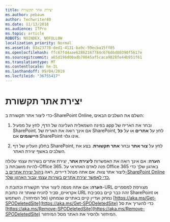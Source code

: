 ```yaml
---
title: יצירת אתר תקשורת
ms.author: pebaum
author: Techwriter40
ms.date: 11/13/2018
ms.audience: ITPro
ms.topic: article
ROBOTS: NOINDEX, NOFOLLOW
localization_priority: Normal
ms.assetid: 03a23778-ded1-4131-ba9c-59ecba15ff05
ms.openlocfilehash: ffc67fd4aae62862167784c676d6d80390f5617e
ms.sourcegitcommit: a65d196d00adb70045af5caca9828fe44b951f61
ms.translationtype: MT
ms.contentlocale: he-IL
ms.lasthandoff: 09/04/2019
ms.locfileid: "36755417"
---
```

# <a name="create-a-communication-site"></a>יצירת אתר תקשורת

כדי ליצור אתר תקשורת ב-SharePoint Online, השלם את השלבים הבאים: 
  
1. בפינה השמאלית העליונה של הדף, לחץ על מפעיל app ובחר את האריח של SharePoint. אם אינך רואה את האריח של SharePoint, לחץ על **אתרים** או על **כל היישומים** אם SharePoint אינו גלוי. 
    
2. בחלק העליון של דף SharePoint, לחץ על **צור אתר** ובחר **אתר תקשורת**. בצע את השלבים באשף יצירת האתר. 
    
 **הערה**: אם אינך רואה את האפשרות **ליצירת אתר**, יצירת אתרים בשירות עצמי עלולה להיות מושבתת ב-Office 365. פנה לאדם האחראי על Office 365 בארגון שלך כדי ליצור אתר צוות. אם אתה מנהל דיירים, ראה [ניהול יצירת אתרים ב-SharePoint Online כדי לאפשר יצירת אתרים בשירות עצמי עבור הארגון שלך.](https://go.microsoft.com/fwlink/?linkid=2018780)
  
 **הערה:** אם אתה מנסה ליצור אתר תקשורת וכתובת ה-URL מצורפת למספרים אקראיים, סביר להניח שאתר זה כתובת URL זהה כבר קיים בסביבת SharePoint או נמחק ועדיין קיים באתרים שנמחקו (סל המיחזור). השתמש [https://aka.ms/Get-SPODeletedSite](https://aka.ms/Get-SPODeletedSite) כדי להעריך את סל [https://aka.ms/Remove-SPODeletedSite](https://aka.ms/Remove-SPODeletedSite) המיחזור ולהסיר את האתר מסל המיחזור. 
  

